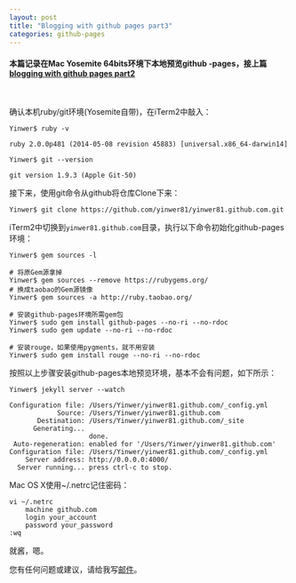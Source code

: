 ```yaml
---
layout: post
title: "Blogging with github pages part3"
categories: github-pages
---
```

#### 本篇记录在Mac Yosemite 64bits环境下本地预览github -pages，接上篇[blogging with github pages part2](/20140914/blogging-with-github-pages-part2/)
<br />

确认本机ruby/git环境(Yosemite自带)，在iTerm2中敲入：

	Yinwer$ ruby -v

	ruby 2.0.0p481 (2014-05-08 revision 45883) [universal.x86_64-darwin14]

	Yinwer$ git --version

	git version 1.9.3 (Apple Git-50)

接下来，使用git命令从github将仓库Clone下来：

	Yinwer$ git clone https://github.com/yinwer81/yinwer81.github.com.git

iTerm2中切换到`yinwer81.github.com`目录，执行以下命令初始化github-pages环境：
	
	Yinwer$ gem sources -l

    # 将原Gem源拿掉
    Yinwer$ gem sources --remove https://rubygems.org/
    # 换成taobao的Gem源镜像
    Yinwer$ gem sources -a http://ruby.taobao.org/

    # 安装github-pages环境所需gem包
    Yinwer$ sudo gem install github-pages --no-ri --no-rdoc
    Yinwer$ sudo gem update --no-ri --no-rdoc

    # 安装rouge，如果使用pygments，就不用安装
    Yinwer$ sudo gem install rouge --no-ri --no-rdoc

按照以上步骤安装github-pages本地预览环境，基本不会有问题，如下所示：
    
    Yinwer$ jekyll server --watch

    Configuration file: /Users/Yinwer/yinwer81.github.com/_config.yml
                Source: /Users/Yinwer/yinwer81.github.com
           Destination: /Users/Yinwer/yinwer81.github.com/_site
          Generating...
                        done.
     Auto-regeneration: enabled for '/Users/Yinwer/yinwer81.github.com'
    Configuration file: /Users/Yinwer/yinwer81.github.com/_config.yml
        Server address: http://0.0.0.0:4000/
      Server running... press ctrl-c to stop.

Mac OS X使用~/.netrc记住密码：

    vi ~/.netrc
        machine github.com
        login your_account
        password your_password
    :wq

就酱，嗯。

您有任何问题或建议，请给我写[邮件](mailto:yinwer81@gmail.com)。
